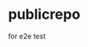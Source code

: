 # publicrepo
for e2e test













































































































































































































































































































































































































































































































































































































































































































































































































































































































































































































































































































































































































































































































































































































































































































































































































































































































































































































































































































































































































































































































































































































































































































































































































































































































































































































































































































































































































































































































































































































